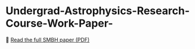 # Undergrad-Astrophysics-Research-Course-Work-Paper-
📄 [Read the full SMBH paper (PDF)](./A_Comprehensive_Review_of_the_Formation_Growth_and_Influence_of_Supermassive_Black_Holes.pdf)
